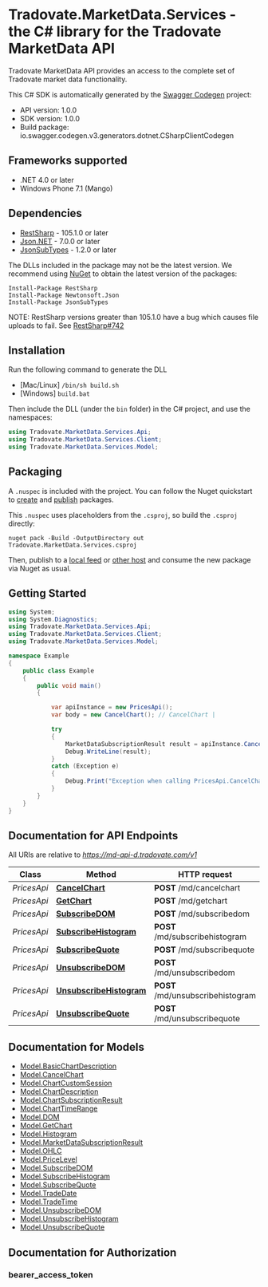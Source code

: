 # Tradovate.MarketData.Services - the C# library for the Tradovate MarketData API

Tradovate MarketData API provides an access to the complete set of Tradovate market data functionality.

This C# SDK is automatically generated by the [Swagger Codegen](https://github.com/swagger-api/swagger-codegen) project:

- API version: 1.0.0
- SDK version: 1.0.0
- Build package: io.swagger.codegen.v3.generators.dotnet.CSharpClientCodegen

<a name="frameworks-supported"></a>
## Frameworks supported
- .NET 4.0 or later
- Windows Phone 7.1 (Mango)

<a name="dependencies"></a>
## Dependencies
- [RestSharp](https://www.nuget.org/packages/RestSharp) - 105.1.0 or later
- [Json.NET](https://www.nuget.org/packages/Newtonsoft.Json/) - 7.0.0 or later
- [JsonSubTypes](https://www.nuget.org/packages/JsonSubTypes/) - 1.2.0 or later

The DLLs included in the package may not be the latest version. We recommend using [NuGet](https://docs.nuget.org/consume/installing-nuget) to obtain the latest version of the packages:
```
Install-Package RestSharp
Install-Package Newtonsoft.Json
Install-Package JsonSubTypes
```

NOTE: RestSharp versions greater than 105.1.0 have a bug which causes file uploads to fail. See [RestSharp#742](https://github.com/restsharp/RestSharp/issues/742)

<a name="installation"></a>
## Installation
Run the following command to generate the DLL
- [Mac/Linux] `/bin/sh build.sh`
- [Windows] `build.bat`

Then include the DLL (under the `bin` folder) in the C# project, and use the namespaces:
```csharp
using Tradovate.MarketData.Services.Api;
using Tradovate.MarketData.Services.Client;
using Tradovate.MarketData.Services.Model;
```
<a name="packaging"></a>
## Packaging

A `.nuspec` is included with the project. You can follow the Nuget quickstart to [create](https://docs.microsoft.com/en-us/nuget/quickstart/create-and-publish-a-package#create-the-package) and [publish](https://docs.microsoft.com/en-us/nuget/quickstart/create-and-publish-a-package#publish-the-package) packages.

This `.nuspec` uses placeholders from the `.csproj`, so build the `.csproj` directly:

```
nuget pack -Build -OutputDirectory out Tradovate.MarketData.Services.csproj
```

Then, publish to a [local feed](https://docs.microsoft.com/en-us/nuget/hosting-packages/local-feeds) or [other host](https://docs.microsoft.com/en-us/nuget/hosting-packages/overview) and consume the new package via Nuget as usual.

<a name="getting-started"></a>
## Getting Started

```csharp
using System;
using System.Diagnostics;
using Tradovate.MarketData.Services.Api;
using Tradovate.MarketData.Services.Client;
using Tradovate.MarketData.Services.Model;

namespace Example
{
    public class Example
    {
        public void main()
        {

            var apiInstance = new PricesApi();
            var body = new CancelChart(); // CancelChart | 

            try
            {
                MarketDataSubscriptionResult result = apiInstance.CancelChart(body);
                Debug.WriteLine(result);
            }
            catch (Exception e)
            {
                Debug.Print("Exception when calling PricesApi.CancelChart: " + e.Message );
            }
        }
    }
}
```

<a name="documentation-for-api-endpoints"></a>
## Documentation for API Endpoints

All URIs are relative to *https://md-api-d.tradovate.com/v1*

Class | Method | HTTP request | Description
------------ | ------------- | ------------- | -------------
*PricesApi* | [**CancelChart**](docs/PricesApi.md#cancelchart) | **POST** /md/cancelchart | 
*PricesApi* | [**GetChart**](docs/PricesApi.md#getchart) | **POST** /md/getchart | 
*PricesApi* | [**SubscribeDOM**](docs/PricesApi.md#subscribedom) | **POST** /md/subscribedom | 
*PricesApi* | [**SubscribeHistogram**](docs/PricesApi.md#subscribehistogram) | **POST** /md/subscribehistogram | 
*PricesApi* | [**SubscribeQuote**](docs/PricesApi.md#subscribequote) | **POST** /md/subscribequote | 
*PricesApi* | [**UnsubscribeDOM**](docs/PricesApi.md#unsubscribedom) | **POST** /md/unsubscribedom | 
*PricesApi* | [**UnsubscribeHistogram**](docs/PricesApi.md#unsubscribehistogram) | **POST** /md/unsubscribehistogram | 
*PricesApi* | [**UnsubscribeQuote**](docs/PricesApi.md#unsubscribequote) | **POST** /md/unsubscribequote | 

<a name="documentation-for-models"></a>
## Documentation for Models

 - [Model.BasicChartDescription](docs/BasicChartDescription.md)
 - [Model.CancelChart](docs/CancelChart.md)
 - [Model.ChartCustomSession](docs/ChartCustomSession.md)
 - [Model.ChartDescription](docs/ChartDescription.md)
 - [Model.ChartSubscriptionResult](docs/ChartSubscriptionResult.md)
 - [Model.ChartTimeRange](docs/ChartTimeRange.md)
 - [Model.DOM](docs/DOM.md)
 - [Model.GetChart](docs/GetChart.md)
 - [Model.Histogram](docs/Histogram.md)
 - [Model.MarketDataSubscriptionResult](docs/MarketDataSubscriptionResult.md)
 - [Model.OHLC](docs/OHLC.md)
 - [Model.PriceLevel](docs/PriceLevel.md)
 - [Model.SubscribeDOM](docs/SubscribeDOM.md)
 - [Model.SubscribeHistogram](docs/SubscribeHistogram.md)
 - [Model.SubscribeQuote](docs/SubscribeQuote.md)
 - [Model.TradeDate](docs/TradeDate.md)
 - [Model.TradeTime](docs/TradeTime.md)
 - [Model.UnsubscribeDOM](docs/UnsubscribeDOM.md)
 - [Model.UnsubscribeHistogram](docs/UnsubscribeHistogram.md)
 - [Model.UnsubscribeQuote](docs/UnsubscribeQuote.md)

<a name="documentation-for-authorization"></a>
## Documentation for Authorization

<a name="bearer_access_token"></a>
### bearer_access_token


